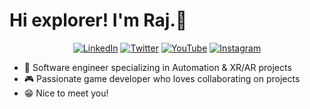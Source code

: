 # Hi explorer! I'm Raj.🙂

<p align="center">
<a href="https://www.linkedin.com/in/raj-sri-shanker-867b379b/">
<img src="https://img.shields.io/badge/-LinkedIn-%233781da" alt="LinkedIn"/></a> 
<a href="https://twitter.com/RajSriShanker">
<img src="https://img.shields.io/badge/-Twitter-%231DA1F2" alt="Twitter" /></a> 
<a href="https://www.youtube.com/channel/UC9BqrLNWNctCFM2lnrTitHw">
<img src="https://img.shields.io/badge/-YouTube-%23FF0000" alt="YouTube" /></a> 
<a href="https://www.instagram.com/rajsrishanker/">
<img src="https://img.shields.io/badge/-Instagram-%23eb13a5" alt="Instagram" /></a> 
</p>

* 📱 Software engineer specializing in Automation & XR/AR projects
* 🎮 Passionate game developer who loves collaborating on projects
* 😁 Nice to meet you!
